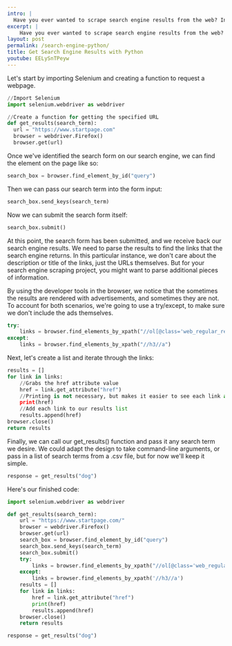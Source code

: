 ```yaml
---
intro: |
  Have you ever wanted to scrape search engine results from the web? In this project, I use a search engine called StartPage as it provides similar results to Google without the extra headache of bypassing Google's bot detection protocols. Check out the video below to see how quickly you can set it up!
excerpt: |
    Have you ever wanted to scrape search engine results from the web? In this project, I use a search engine called StartPage as it provides similar results to Google without the extra headache of bypassing Google's bot detection protocols.
layout: post
permalink: /search-engine-python/
title: Get Search Engine Results with Python
youtube: EELySnTPeyw
---
```

Let's start by importing Selenium and creating a function to request a webpage.
```python
//Import Selenium
import selenium.webdriver as webdriver

//Create a function for getting the specified URL
def get_results(search_term):
  url = "https://www.startpage.com"
  browser = webdriver.Firefox()
  browser.get(url)
```
Once we've identified the search form on our search engine, we can find the element on the page like so:

```python
search_box = browser.find_element_by_id("query")
```

Then we can pass our search term into the form input:

```python
search_box.send_keys(search_term)
```

Now we can submit the search form itself:

```python
search_box.submit()
```

At this point, the search form has been submitted, and we receive back our search engine results. We need to parse the results to find the links that the search engine returns. In this particular instance, we don't care about the description or title of the links, just the URLs themselves. But for your search engine scraping project, you might want to parse additional pieces of information.

By using the developer tools in the browser, we notice that the sometimes the results are rendered with advertisements, and sometimes they are not. To account for both scenarios, we're going to use a try/except, to make sure we don't include the ads themselves.

```python
try:
    links = browser.find_elements_by_xpath("//ol[@class='web_regular_results']//h3//a")
except:
    links = browser.find_elements_by_xpath("//h3//a")
```
Next, let's create a list and iterate through the links:

```python
results = []
for link in links:
    //Grabs the href attribute value
    href = link.get_attribute("href")
    //Printing is not necessary, but makes it easier to see each link as it's being iterated on.
    print(href)
    //Add each link to our results list
    results.append(href)
browser.close()
return results
```

Finally, we can call our get_results() function and pass it any search term we desire. We could adapt the design to take command-line arguments, or pass in a list of search terms from a .csv file, but for now we'll keep it simple.

```python
response = get_results("dog")
```

Here's our finished code:

```python
import selenium.webdriver as webdriver

def get_results(search_term):
    url = "https://www.startpage.com/"
    browser = webdriver.Firefox()
    browser.get(url)
    search_box = browser.find_element_by_id("query")
    search_box.send_keys(search_term)
    search_box.submit()
    try:
        links = browser.find_elements_by_xpath("//ol[@class='web_regular_results']//h3//a")
    except:
        links = browser.find_elements_by_xpath('//h3//a')
    results = []
    for link in links:
        href = link.get_attribute("href")
        print(href)
        results.append(href)
    browser.close()
    return results

response = get_results("dog")
```
